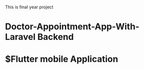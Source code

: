 
   This is final year project
# Doctor-Appointment-App-With-Laravel Backend 
   # $Flutter mobile Application
